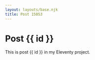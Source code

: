 ```yaml
---
layout: layouts/base.njk
title: Post 15053
---
```


# Post {{ id }}

This is post {{ id }} in my Eleventy project.
